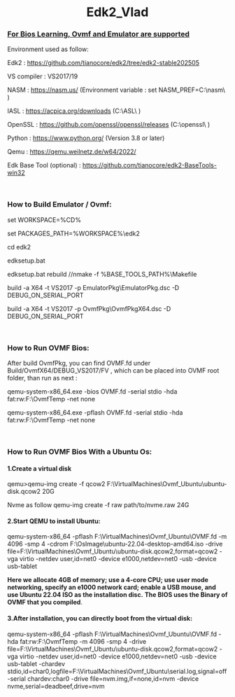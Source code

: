 # <center>Edk2_Vlad<center> #
### <u>For Bios Learning, Ovmf and Emulator are supported</u>

Environment used as follow: 

Edk2 : https://github.com/tianocore/edk2/tree/edk2-stable202505

VS compiler : VS2017/19

NASM :  https://nasm.us/ (Environment variable : set NASM_PREF=C:\nasm\ )

IASL : https://acpica.org/downloads (C:\ASL\ )

OpenSSL : https://github.com/openssl/openssl/releases (C:\openssl\ )

Python : https://www.python.org/ (Version 3.8 or later)

Qemu : https://qemu.weilnetz.de/w64/2022/



Edk Base Tool (optional) : https://github.com/tianocore/edk2-BaseTools-win32

<br/>

### How to Build Emulator / Ovmf:


set WORKSPACE=%CD%

set PACKAGES_PATH=%WORKSPACE%\edk2

cd edk2

edksetup.bat

edksetup.bat rebuild   //nmake -f %BASE_TOOLS_PATH%\Makefile

build -a X64 -t VS2017 -p EmulatorPkg\EmulatorPkg.dsc -D DEBUG_ON_SERIAL_PORT

build -a X64 -t VS2017 -p OvmfPkg\OvmfPkgX64.dsc -D DEBUG_ON_SERIAL_PORT


<br/>

### How to Run OVMF Bios:

After build OvmfPkg, you can find OVMF.fd under Build/OvmfX64/DEBUG_VS2017/FV , which  can be placed into OVMF root folder, than run as next :

qemu-system-x86_64.exe -bios OVMF.fd -serial stdio -hda fat:rw:F:\OvmfTemp -net none 

qemu-system-x86_64.exe -pflash OVMF.fd -serial stdio -hda fat:rw:F:\OvmfTemp -net none

<br/>

### How to Run OVMF Bios With a Ubuntu Os:

#### 1.Create a virtual disk

qemu>qemu-img create -f qcow2 F:\VirtualMachines\Ovmf_Ubuntu\ubuntu-disk.qcow2 20G

Nvme as follow
qemu-img create -f raw path/to/nvme.raw 24G

#### 2.Start QEMU to install Ubuntu:

qemu-system-x86_64 -pflash F:\VirtualMachines\Ovmf_Ubuntu\OVMF.fd -m  4096 -smp 4 -cdrom F:\OsImage\ubuntu-22.04-desktop-amd64.iso -drive  file=F:\VirtualMachines\Ovmf_Ubuntu\ubuntu-disk.qcow2,format=qcow2  -vga virtio -netdev user,id=net0 -device e1000,netdev=net0 -usb -device  usb-tablet

**Here we allocate 4GB of memory; use a 4-core CPU; use user mode  networking, specify an e1000 network card; enable a USB mouse, and use  Ubuntu 22.04 ISO as the installation disc.** **The BIOS uses the Binary of OVMF that you compiled**.

#### 3.After installation, you can directly boot from the virtual disk:

qemu-system-x86_64 -pflash F:\VirtualMachines\Ovmf_Ubuntu\OVMF.fd -hda  fat:rw:F:\OvmfTemp -m 4096 -smp 4 -drive  file=F:\VirtualMachines\Ovmf_Ubuntu\ubuntu-disk.qcow2,format=qcow2  -vga virtio  -netdev user,id=net0 -device e1000,netdev=net0  -usb -device  usb-tablet -chardev  stdio,id=char0,logfile=F:\VirtualMachines\Ovmf_Ubuntu\serial.log,signal=off  -serial chardev:char0  -drive file=nvm.img,if=none,id=nvm  -device nvme,serial=deadbeef,drive=nvm





